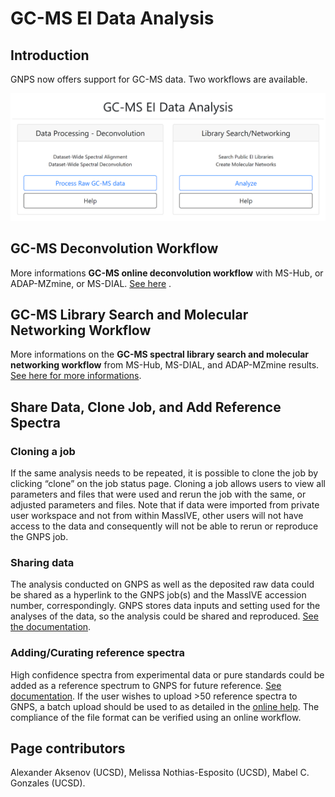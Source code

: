 # GC-MS EI Data Analysis

## Introduction

GNPS now offers support for GC-MS data. Two workflows are available.

![img](img/GC-MS_documentation/Fig_1.png)

## GC-MS Deconvolution Workflow

More informations **GC-MS online deconvolution workflow** with MS-Hub, or ADAP-MZmine, or MS-DIAL. [See here](gc-ms-deconvolution.md) .


## GC-MS Library Search and Molecular Networking Workflow

More informations on the **GC-MS spectral library search and molecular networking workflow** from MS-Hub, MS-DIAL, and ADAP-MZmine results. [See here for more informations](gc-ms-gc-ms-library-molecular-network.md). 

## Share Data, Clone Job, and Add Reference Spectra

### Cloning a job
 If the same analysis needs to be repeated, it is possible to clone the job by clicking “clone” on the job status page. Cloning a job allows users to view all parameters and files that were used and rerun the job with the same, or adjusted parameters and files. Note that if data were imported from private user workspace and not from within MassIVE, other users will not have access to the data and consequently will not be able to rerun or reproduce the GNPS job.  

### Sharing data
The analysis conducted on GNPS as well as the deposited raw data could be shared as a hyperlink to the GNPS job(s) and the MassIVE accession number, correspondingly. GNPS stores data inputs and setting used for the analyses of the data, so the analysis could be shared and reproduced. [See the documentation](datasets.md).

### Adding/Curating reference spectra
 High confidence spectra from experimental data or pure standards could be added as a reference spectrum to GNPS for future reference. [See documentation](spectrumcuration.md). If the user wishes to upload >50 reference spectra to GNPS, a batch upload should be used to as detailed in the [online help](batchupload.md). The compliance of the file format can be verified using an online workflow.


## Page contributors
Alexander Aksenov (UCSD), Melissa Nothias-Esposito (UCSD), Mabel C. Gonzales (UCSD).